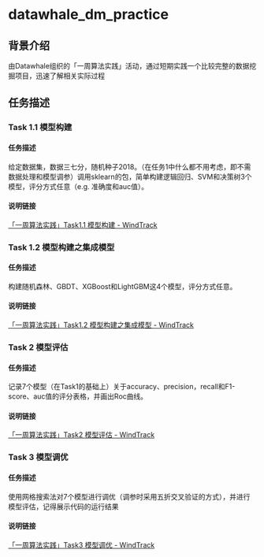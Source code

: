 # datawhale_dm_practice

## 背景介绍

由Datawhale组织的「一周算法实践」活动，通过短期实践一个比较完整的数据挖掘项目，迅速了解相关实际过程


## 任务描述

### Task 1.1 模型构建
#### 任务描述
给定数据集，数据三七分，随机种子2018。（在任务1中什么都不用考虑，即不需数据处理和模型调参）调用sklearn的包，简单构建逻辑回归、SVM和决策树3个模型，评分方式任意（e.g. 准确度和auc值）。
#### 说明链接
[「一周算法实践」Task1.1 模型构建 - WindTrack](http://windtrack.xyz/2018/12/09/%E3%80%8C%E4%B8%80%E5%91%A8%E7%AE%97%E6%B3%95%E5%AE%9E%E8%B7%B5%E3%80%8DTask1-1-%E6%A8%A1%E5%9E%8B%E6%9E%84%E5%BB%BA)

### Task 1.2 模型构建之集成模型
#### 任务描述
构建随机森林、GBDT、XGBoost和LightGBM这4个模型，评分方式任意。
#### 说明链接
[「一周算法实践」Task1.2 模型构建之集成模型 - WindTrack](http://windtrack.xyz/2018/12/10/%E3%80%8C%E4%B8%80%E5%91%A8%E7%AE%97%E6%B3%95%E5%AE%9E%E8%B7%B5%E3%80%8DTask1-2-%E6%A8%A1%E5%9E%8B%E6%9E%84%E5%BB%BA%E4%B9%8B%E9%9B%86%E6%88%90%E6%A8%A1%E5%9E%8B)

### Task 2 模型评估

#### 任务描述

记录7个模型（在Task1的基础上）关于accuracy、precision，recall和F1-score、auc值的评分表格，并画出Roc曲线。

#### 说明链接

[「一周算法实践」Task2 模型评估 - WindTrack](http://windtrack.xyz/2018/12/13/%E3%80%8C%E4%B8%80%E5%91%A8%E7%AE%97%E6%B3%95%E5%AE%9E%E8%B7%B5%E3%80%8DTask2-%E6%A8%A1%E5%9E%8B%E8%AF%84%E4%BC%B0/)

### Task 3 模型调优

#### 任务描述

使用网格搜索法对7个模型进行调优（调参时采用五折交叉验证的方式），并进行模型评估，记得展示代码的运行结果

#### 说明链接

[「一周算法实践」Task3 模型调优 - WindTrack](http://windtrack.xyz/2018/12/15/%E3%80%8C%E4%B8%80%E5%91%A8%E7%AE%97%E6%B3%95%E5%AE%9E%E8%B7%B5%E3%80%8DTask3-%E6%A8%A1%E5%9E%8B%E8%B0%83%E4%BC%98/)